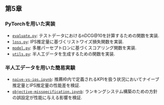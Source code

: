 ## 第5章

### PyTorchを用いた実装
- [`evaluate.py`](./evaluate.py): テストデータにおけるnDCG@10を計算するための関数を実装.
- [`loss.py`](./loss.py): IPS推定量に基づくリストワイズ損失関数を実装.
- [`model.py`](./model.py): 多層パーセプトロンに基づくスコアリング関数を実装.
- [`utils.py`](./utils.py): 半人工データを生成するための関数を実装.


### 半人工データを用いた簡易実験
- [`naive-vs-ips.ipynb`](./naive-vs-ips.ipynb): 推薦枠内で定義されるKPIを扱う状況においてナイーブ推定量とIPS推定量の性能差を検証.
- [`objective-misspecification.ipynb`](./objective-misspecification.ipynb): ランキングシステム構築のための方針の誤設定が性能に与える影響を検証.
